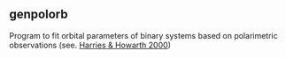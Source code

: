 ## genpolorb

Program to fit orbital parameters of binary systems based on
polarimetric observations (see. [Harries & Howarth 2000](http://adsabs.harvard.edu/abs/2000A%26A...361..139H))
